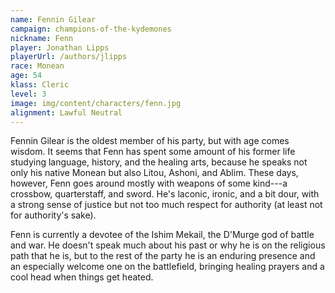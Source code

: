 ```yaml
---
name: Fennin Gilear
campaign: champions-of-the-kydemones
nickname: Fenn
player: Jonathan Lipps
playerUrl: /authors/jlipps
race: Monean
age: 54
klass: Cleric
level: 3
image: img/content/characters/fenn.jpg
alignment: Lawful Neutral
---
```


Fennin Gilear is the oldest member of his party, but with age comes wisdom. It seems that Fenn has
spent some amount of his former life studying language, history, and the healing arts, because he
speaks not only his native Monean but also Litou, Ashoni, and Ablim. These days, however, Fenn goes
around mostly with weapons of some kind---a crossbow, quarterstaff, and sword. He's laconic,
ironic, and a bit dour, with a strong sense of justice but not too much respect for authority (at
least not for authority's sake).

Fenn is currently a devotee of the Ishim Mekail, the D'Murge god of battle and war. He doesn't
speak much about his past or why he is on the religious path that he is, but to the rest of the
party he is an enduring presence and an especially welcome one on the battlefield, bringing healing
prayers and a cool head when things get heated.
